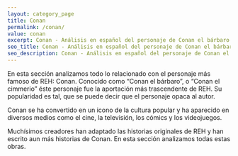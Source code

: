 ```yaml
---
layout: category_page
title: Conan
permalink: /conan/
value: conan
excerpt: Conan - Análisis en español del personaje de Conan el bárbaro. También conocido como Conan el cimmerio. El baúl de Howard trata de hacer análisis en español de la vida y obra de Robert E. Howard.
seo_title: Conan - Análisis en español del personaje de Conan el bárbaro.
seo_description: Conan - Análisis en español del personaje de Conan el bárbaro. También conocido como Conan el cimmerio. El baúl de Howard trata de hacer análisis en español de la vida y obra de Robert E. Howard.
---
```


En esta sección analizamos todo lo relacionado con el personaje más famoso de REH: Conan. Conocido como “Conan el bárbaro”, o “Conan el cimmerio” éste personaje fue la aportación más trascendente de REH. Su popularidad es tal, que se puede decir que el personaje opaca al autor.

Conan se ha convertido en un icono de la cultura popular y ha aparecido en diversos medios como el cine, la televisión, los cómics y los videojuegos.

Muchísimos creadores han adaptado las historias originales de REH y han escrito aun más historias de Conan.
En esta sección analizamos todas estas obras.
